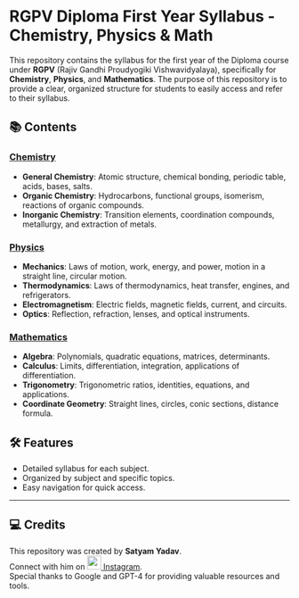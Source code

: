 # RGPV Diploma First Year Syllabus - Chemistry, Physics & Math

This repository contains the syllabus for the first year of the Diploma course under **RGPV** (Rajiv Gandhi Proudyogiki Vishwavidyalaya), specifically for **Chemistry**, **Physics**, and **Mathematics**. The purpose of this repository is to provide a clear, organized structure for students to easily access and refer to their syllabus.

## 📚 Contents
### [**Chemistry**](./Chemistry.md)
- **General Chemistry**: Atomic structure, chemical bonding, periodic table, acids, bases, salts.
- **Organic Chemistry**: Hydrocarbons, functional groups, isomerism, reactions of organic compounds.
- **Inorganic Chemistry**: Transition elements, coordination compounds, metallurgy, and extraction of metals.

### [**Physics**](./Physics.md)
- **Mechanics**: Laws of motion, work, energy, and power, motion in a straight line, circular motion.
- **Thermodynamics**: Laws of thermodynamics, heat transfer, engines, and refrigerators.
- **Electromagnetism**: Electric fields, magnetic fields, current, and circuits.
- **Optics**: Reflection, refraction, lenses, and optical instruments.

### [**Mathematics**](./Maths.md)
- **Algebra**: Polynomials, quadratic equations, matrices, determinants.
- **Calculus**: Limits, differentiation, integration, applications of differentiation.
- **Trigonometry**: Trigonometric ratios, identities, equations, and applications.
- **Coordinate Geometry**: Straight lines, circles, conic sections, distance formula.

## 🛠️ Features
- Detailed syllabus for each subject.
- Organized by subject and specific topics.
- Easy navigation for quick access.

---

## 💻 Credits
This repository was created by **Satyam Yadav**.  
Connect with him on <a href="https://www.instagram.com/_satyam.ydv?igsh=bWF2Z2p1dGFxY2x5">
  <img src="https://upload.wikimedia.org/wikipedia/commons/a/a5/Instagram_icon.png" width="25" height="25">
</a> [Instagram](https://www.instagram.com/_satyam.ydv?igsh=bWF2Z2p1dGFxY2x5).  
Special thanks to Google and GPT-4 for providing valuable resources and tools.
